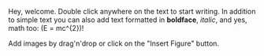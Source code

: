 Hey, welcome. Double click anywhere on the text to start writing. In addition to simple text you can also add text formatted in **boldface**, _italic_, and yes, math too: \(E  =  mc^{2}\)!

Add images by drag'n'drop or click on the "Insert Figure" button.